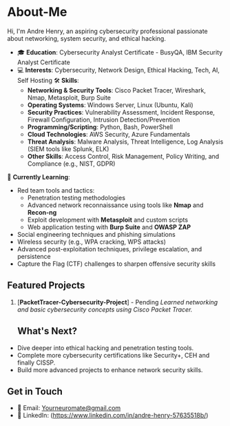 # About-Me

Hi, I'm Andre Henry, an aspiring cybersecurity professional passionate about networking, system security, and ethical hacking.
- 🎓 **Education**: Cybersecurity Analyst Certificate - BusyQA, IBM Security Analyst Certificate
- 💻 **Interests**: Cybersecurity, Network Design, Ethical Hacking, Tech, AI, Self Hosting
 🛠️ **Skills**:
  - **Networking & Security Tools**: Cisco Packet Tracer, Wireshark, Nmap, Metasploit, Burp Suite
  - **Operating Systems**: Windows Server, Linux (Ubuntu, Kali)
  - **Security Practices**: Vulnerability Assessment, Incident Response, Firewall Configuration, Intrusion Detection/Prevention
  - **Programming/Scripting**: Python, Bash, PowerShell
  - **Cloud Technologies**: AWS Security, Azure Fundamentals
  - **Threat Analysis**: Malware Analysis, Threat Intelligence, Log Analysis (SIEM tools like Splunk, ELK)
  - **Other Skills**: Access Control, Risk Management, Policy Writing, and Compliance (e.g., NIST, GDPR)

 🌱 **Currently Learning**:
  - Red team tools and tactics:
    - Penetration testing methodologies
    - Advanced network reconnaissance using tools like **Nmap** and **Recon-ng**
    - Exploit development with **Metasploit** and custom scripts
    - Web application testing with **Burp Suite** and **OWASP ZAP**
  - Social engineering techniques and phishing simulations
  - Wireless security (e.g., WPA cracking, WPS attacks)
  - Advanced post-exploitation techniques, privilege escalation, and persistence
  - Capture the Flag (CTF) challenges to sharpen offensive security skills
  
  ## Featured Projects
1. [**PacketTracer-Cybersecurity-Project**] - Pending
   *Learned networking and basic cybersecurity concepts using Cisco Packet Tracer.*

   ## What's Next?
- Dive deeper into ethical hacking and penetration testing tools.
- Complete more cybersecurity certifications like Security+, CEH and finally CISSP.
- Build more advanced projects to enhance network security skills.

## Get in Touch
- 📧 Email: Yourneuromate@gmail.com
- 💼 LinkedIn: (https://www.linkedin.com/in/andre-henry-57635518b/)
